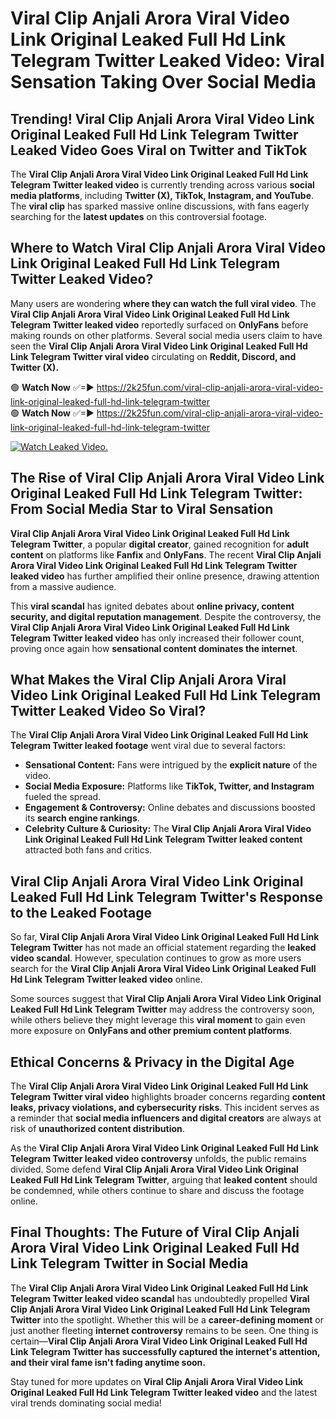 # Viral Clip Anjali Arora Viral Video Link Original Leaked Full Hd Link Telegram Twitter Leaked Video: Viral Sensation Taking Over Social Media

## **Trending! Viral Clip Anjali Arora Viral Video Link Original Leaked Full Hd Link Telegram Twitter Leaked Video Goes Viral on Twitter and TikTok**
The **Viral Clip Anjali Arora Viral Video Link Original Leaked Full Hd Link Telegram Twitter leaked video** is currently trending across various **social media platforms**, including **Twitter (X), TikTok, Instagram, and YouTube**. The **viral clip** has sparked massive online discussions, with fans eagerly searching for the **latest updates** on this controversial footage.

## **Where to Watch Viral Clip Anjali Arora Viral Video Link Original Leaked Full Hd Link Telegram Twitter Leaked Video?**
Many users are wondering **where they can watch the full viral video**. The **Viral Clip Anjali Arora Viral Video Link Original Leaked Full Hd Link Telegram Twitter leaked video** reportedly surfaced on **OnlyFans** before making rounds on other platforms. Several social media users claim to have seen the **Viral Clip Anjali Arora Viral Video Link Original Leaked Full Hd Link Telegram Twitter viral video** circulating on **Reddit, Discord, and Twitter (X).**

🟢 **Watch Now** ✅=► https://2k25fun.com/viral-clip-anjali-arora-viral-video-link-original-leaked-full-hd-link-telegram-twitter  
🟢 **Watch Now** ✅=► https://2k25fun.com/viral-clip-anjali-arora-viral-video-link-original-leaked-full-hd-link-telegram-twitter  

[![Watch Leaked Video.](https://miro.medium.com/v2/resize:fit:828/format:webp/1*cilzJN44JGOrTw9NJCrNHA.gif "Watch Leaked Video")](https://2k25fun.com/viral-clip-anjali-arora-viral-video-link-original-leaked-full-hd-link-telegram-twitter)

## **The Rise of Viral Clip Anjali Arora Viral Video Link Original Leaked Full Hd Link Telegram Twitter: From Social Media Star to Viral Sensation**
**Viral Clip Anjali Arora Viral Video Link Original Leaked Full Hd Link Telegram Twitter**, a popular **digital creator**, gained recognition for **adult content** on platforms like **Fanfix** and **OnlyFans**. The recent **Viral Clip Anjali Arora Viral Video Link Original Leaked Full Hd Link Telegram Twitter leaked video** has further amplified their online presence, drawing attention from a massive audience.

This **viral scandal** has ignited debates about **online privacy, content security, and digital reputation management**. Despite the controversy, the **Viral Clip Anjali Arora Viral Video Link Original Leaked Full Hd Link Telegram Twitter leaked video** has only increased their follower count, proving once again how **sensational content dominates the internet**.

## **What Makes the Viral Clip Anjali Arora Viral Video Link Original Leaked Full Hd Link Telegram Twitter Leaked Video So Viral?**
The **Viral Clip Anjali Arora Viral Video Link Original Leaked Full Hd Link Telegram Twitter leaked footage** went viral due to several factors:
- **Sensational Content:** Fans were intrigued by the **explicit nature** of the video.
- **Social Media Exposure:** Platforms like **TikTok, Twitter, and Instagram** fueled the spread.
- **Engagement & Controversy:** Online debates and discussions boosted its **search engine rankings**.
- **Celebrity Culture & Curiosity:** The **Viral Clip Anjali Arora Viral Video Link Original Leaked Full Hd Link Telegram Twitter leaked content** attracted both fans and critics.

## **Viral Clip Anjali Arora Viral Video Link Original Leaked Full Hd Link Telegram Twitter's Response to the Leaked Footage**
So far, **Viral Clip Anjali Arora Viral Video Link Original Leaked Full Hd Link Telegram Twitter** has not made an official statement regarding the **leaked video scandal**. However, speculation continues to grow as more users search for the **Viral Clip Anjali Arora Viral Video Link Original Leaked Full Hd Link Telegram Twitter leaked video** online.

Some sources suggest that **Viral Clip Anjali Arora Viral Video Link Original Leaked Full Hd Link Telegram Twitter** may address the controversy soon, while others believe they might leverage this **viral moment** to gain even more exposure on **OnlyFans and other premium content platforms**.

## **Ethical Concerns & Privacy in the Digital Age**
The **Viral Clip Anjali Arora Viral Video Link Original Leaked Full Hd Link Telegram Twitter viral video** highlights broader concerns regarding **content leaks, privacy violations, and cybersecurity risks**. This incident serves as a reminder that **social media influencers and digital creators** are always at risk of **unauthorized content distribution**.

As the **Viral Clip Anjali Arora Viral Video Link Original Leaked Full Hd Link Telegram Twitter leaked video controversy** unfolds, the public remains divided. Some defend **Viral Clip Anjali Arora Viral Video Link Original Leaked Full Hd Link Telegram Twitter**, arguing that **leaked content** should be condemned, while others continue to share and discuss the footage online.

## **Final Thoughts: The Future of Viral Clip Anjali Arora Viral Video Link Original Leaked Full Hd Link Telegram Twitter in Social Media**
The **Viral Clip Anjali Arora Viral Video Link Original Leaked Full Hd Link Telegram Twitter leaked video scandal** has undoubtedly propelled **Viral Clip Anjali Arora Viral Video Link Original Leaked Full Hd Link Telegram Twitter** into the spotlight. Whether this will be a **career-defining moment** or just another fleeting **internet controversy** remains to be seen. One thing is certain—**Viral Clip Anjali Arora Viral Video Link Original Leaked Full Hd Link Telegram Twitter has successfully captured the internet's attention, and their viral fame isn't fading anytime soon.**

Stay tuned for more updates on **Viral Clip Anjali Arora Viral Video Link Original Leaked Full Hd Link Telegram Twitter leaked video** and the latest viral trends dominating social media!